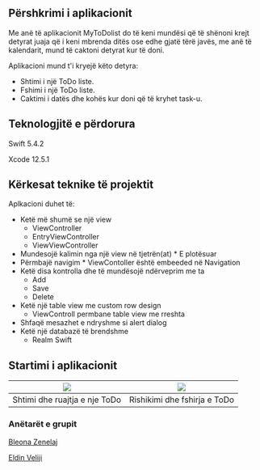 ## Përshkrimi i aplikacionit

Me anë të aplikacionit MyToDolist do të keni mundësi që të shënoni krejt detyrat juaja që i keni mbrenda ditës ose edhe gjatë tërë javës, me anë të kalendarit, mund të caktoni detyrat kur të doni.

Aplikacioni mund t'i kryejë këto detyra:

* Shtimi i një ToDo liste.
* Fshimi i një ToDo liste.
* Caktimi i datës dhe kohës kur doni që të kryhet task-u.

## Teknologjitë e përdorura

Swift 5.4.2

Xcode 12.5.1


## Kërkesat teknike të projektit

Aplkacioni duhet të:

*	Ketë më shumë se një view
       *	ViewController
       *	EntryViewController
       *	ViewViewController
* Mundesojë kalimin nga një view në tjetrën(at)
      * E plotësuar
* Përmbajë navigim
      * ViewContoller është embeeded në Navigation
*	Ketë disa kontrolla dhe të mundësojë ndërveprim me ta
      *	Add
      *	Save
      *	Delete
*	Ketë një table view me custom row design
      *	ViewControll permbane table view me rreshta
*	Shfaqë mesazhet e ndryshme si alert dialog
*	Ketë një databazë të brendshme  
      *	Realm Swift

## Startimi i aplikacionit


|  ![](https://media.giphy.com/media/04qzWcb3TDIKQJsw0D/giphy.gif) | ![](https://media.giphy.com/media/318HbsMvaUYOupE66s/giphy.gif)| 
| :---: | :---: | 
|    Shtimi dhe ruajtja e nje ToDo   | Rishikimi dhe fshirja e ToDo |

### Anëtarët e grupit

[Bleona Zenelaj](https://github.com/BleonaZenelaj)

[Eldin Veliji](https://github.com/EldinVeliji)


